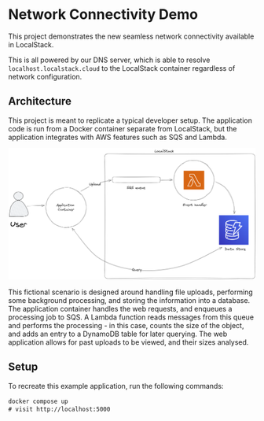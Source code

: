 # Network Connectivity Demo

This project demonstrates the new seamless network connectivity available in LocalStack.

This is all powered by our DNS server, which is able to resolve `localhost.localstack.cloud` to the LocalStack container regardless of network configuration.

## Architecture

This project is meant to replicate a typical developer setup.
The application code is run from a Docker container separate from LocalStack, but the application integrates with AWS features such as SQS and Lambda.

![Architecture diagram](./.readme/network-demo-architecture.png)

This fictional scenario is designed around handling file uploads, performing some background processing, and storing the information into a database.
The application container handles the web requests, and enqueues a processing job to SQS.
A Lambda function reads messages from this queue and performs the processing - in this case, counts the size of the object, and adds an entry to a DynamoDB table for later querying.
The web application allows for past uploads to be viewed, and their sizes analysed.

## Setup

To recreate this example application, run the following commands:

```
docker compose up
# visit http://localhost:5000
```

